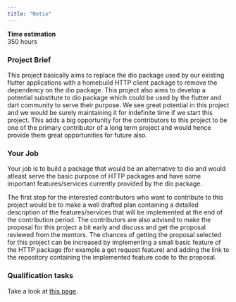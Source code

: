 ```yaml
---
title: "Netio"
---
```


**Time estimation**  
350 hours

### Project Brief

This project basically aims to replace the dio package used by our existing flutter applications with a homebuild HTTP client package to remove the dependency on the dio package. This project also aims to develop a potential substitute to dio package which could be used by the flutter and dart community to serve their purpose. We see great potential in this project and we would be surely maintaining it for indefinite time if we start this project. This adds a big opportunity for the contributors to this project to be one of the primary contributor of a long term project and would hence provide them great opportunities for future also.

### Your Job

Your job is to build a package that would be an alternative to dio and would atleast serve the basic purpose of HTTP packages and have some important features/services currently provided by the dio package.

The first step for the interested contributors who want to contribute to this project would be to make a well drafted plan containing a detailed description of the features/services that will be implemented at the end of the contribution period. The contributors are also advised to make the proposal for this project a bit early and discuss and get the proposal reviewed from the mentors. The chances of getting the proposal selected for this project can be increased by implementing a small basic feature of the HTTP package (for example a get request feature) and adding the link to the repository containing the implemented feature code to the proposal.

### Qualification tasks

Take a look at [this page](/public/gsoc/takehome).
